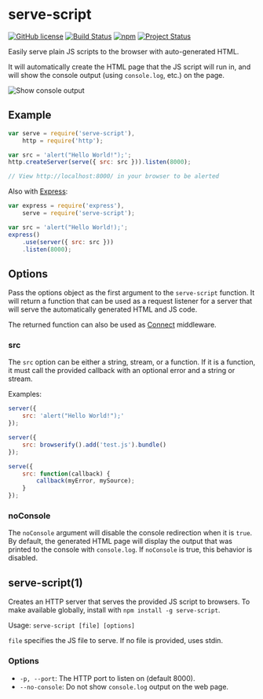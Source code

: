 # serve-script

[![GitHub license](https://img.shields.io/badge/license-BSD_2-bc0000.svg)](https://raw.githubusercontent.com/w33ble/serve-script/master/LICENSE)
[![Build Status](https://img.shields.io/travis/w33ble/serve-script.svg?branch=master)](https://travis-ci.org/w33ble/serve-script)
[![npm](https://img.shields.io/npm/v/@w33ble/serve-script.svg)](https://www.npmjs.com/package/@w33ble/serve-script)
[![Project Status](https://img.shields.io/badge/status-stable-brightgreen.svg)](https://nodejs.org/api/documentation.html#documentation_stability_index)

Easily serve plain JS scripts to the browser with auto-generated HTML.

It will automatically create the HTML page that the JS script will run in, and
will show the console output (using `console.log`, etc.) on the page.

![Show console output](http://i.cloudup.com/jXpFzRO1zG.png)

## Example

```js
var serve = require('serve-script'),
    http = require('http');

var src = 'alert("Hello World!");';
http.createServer(serve({ src: src })).listen(8000);

// View http://localhost:8000/ in your browser to be alerted
```

Also with [Express](https://github.com/visionmedia/express):

```js
var express = require('express'),
    serve = require('serve-script');

var src = 'alert("Hello World!);';
express()
    .use(server({ src: src }))
    .listen(8000);
```

## Options

Pass the options object as the first argument to the `serve-script` function.
It will return a function that can be used as a request listener for a server
that will serve the automatically generated HTML and JS code.

The returned function can also be used as
[Connect](http://www.senchalabs.org/connect/) middleware.

### src

The `src` option can be either a string, stream, or a function. If it is a
function, it must call the provided callback with an optional error and a string
or stream.

Examples:

```js
server({
    src: 'alert("Hello World!");'
});
```

```js
server({
    src: browserify().add('test.js').bundle()
});
```

```js
serve({
    src: function(callback) {
        callback(myError, mySource);
    }
});
```

### noConsole

The `noConsole` argument will disable the console redirection when it is `true`.
By default, the generated HTML page will display the output that was printed to
the console with `console.log`. If `noConsole` is true, this behavior is
disabled.

## serve-script(1)

Creates an HTTP server that serves the provided JS script to browsers. To make
available globally, install with `npm install -g serve-script`.

Usage: `serve-script [file] [options]`

`file` specifies the JS file to serve. If no file is provided, uses stdin.

### Options

 * `-p, --port`: The HTTP port to listen on (default 8000).
 * `--no-console`: Do not show `console.log` output on the web page.

